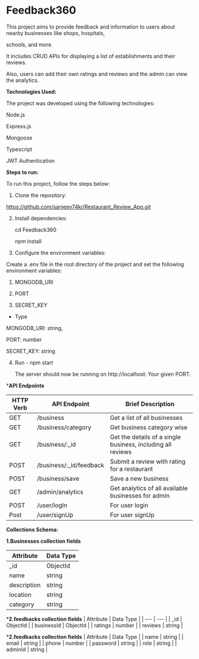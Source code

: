 # Feedback360
This project aims to provide feedback and information to users about nearby businesses like shops, hospitals,

schools, and more.

It includes CRUD APIs for displaying a list of establishments and their reviews. 

Also, users can add their own ratings and reviews and the admin can view the analytics.


**Technologies Used:**

The project was developed using the following technologies:

Node.js

Express.js

Mongoose

Typescript

JWT Authentication


**Steps to run:**

To run this project, follow the steps below:

1. Clone the repository:

https://github.com/sanjeev74kr/Restaurant_Review_App.git

2.  Install dependencies:

    cd Feedback360

    npm install

3. Configure the environment variables:

Create a .env file in the root directory of the project and set the following environment variables:

1. MONGODB_URI

2. PORT

3. SECRET_KEY
 
* Type

MONGODB_URI: string,

PORT: number

SECRET_KEY: string


4. Run - npm start

   The server should now be running on http://localhost: Your given PORT.


***API Endpoints**

| HTTP Verb | API Endpoint | Brief Description |
| --- | --- | --- | 
| GET | /business | Get a list of all businesses |
| GET | /business/category | Get business category wise
| GET | /business/:_id | Get the details of a single business, including all reviews |
| POST | /business/:_id/feedback | Submit a review with rating for a restaurant |
| POST | /business/save | Save a new business |
| GET | /admin/analytics | Get analytics of all available businesses for admin |
| POST | /user/logIn | For user login |
| Post | /user/signUp | For user signUp |



**Collections Schema:** 

**1.Businesses collection fields**

| Attribute | Data Type |
| --- | --- |
| _id | ObjectId |
| name | string |
| description | string |
| location | string |
| category | string |


***2.feedbacks collection fields**
| Attribute | Data Type |
| --- | --- |
| _id | ObjectId |
| businessId | ObjectId |
| ratings | number |
| reviews | string |


***2.feedbacks collection fields**
| Attribute | Data Type |
| name | string |
| email | string |
| phone | number |
| password | string |
| role | string |
| adminId | string |
